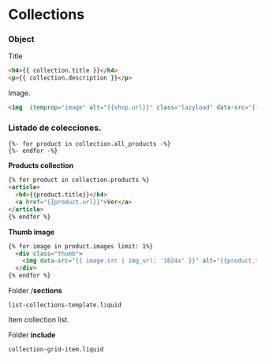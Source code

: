 # Collections

### Object
Title
```html
<h4>{{ collection.title }}</h4>
<p>{{ collection.description }}</p>
```

Image.
```html
<img  itemprop="image" alt="{{shop.url}}" class="lazyload" data-src="{{ collection.image | img_url: '800x800' }}">
```
 
### Listado de colecciones.
```
{%- for product in collection.all_products -%}
{%- endfor -%}
```
**Products collection**
```html
{% for product in collection.products %}
<article>
  <h4>{{product.title}}</h4>
  <a href="{{product.url}}">Ver</a>
</article>
{% endfor %}
```

**Thumb image**
```html
{% for image in product.images limit: 1%}
  <div class="thumb">
    <img data-src="{{ image.src | img_url: '1024x' }}" alt="{{product.title}} : {{shop.name}}" class="lazyload">
  </div>
{% endfor %}
```

Folder /**sections**
```
list-collections-template.liquid
```

Item collection list.

Folder **include**
```
collection-grid-item.liquid
```

